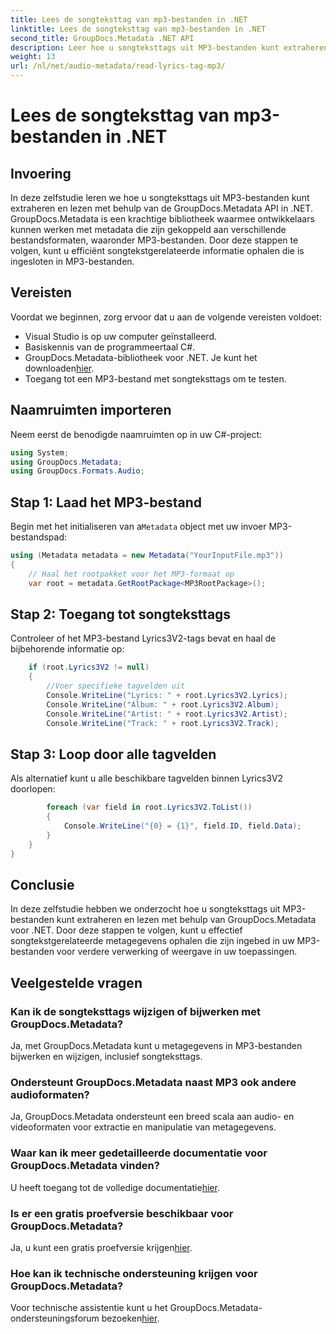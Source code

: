 ```yaml
---
title: Lees de songteksttag van mp3-bestanden in .NET
linktitle: Lees de songteksttag van mp3-bestanden in .NET
second_title: GroupDocs.Metadata .NET API
description: Leer hoe u songteksttags uit MP3-bestanden kunt extraheren met GroupDocs.Metadata voor .NET. Volg onze stap-voor-stap handleiding.
weight: 13
url: /nl/net/audio-metadata/read-lyrics-tag-mp3/
---
```


# Lees de songteksttag van mp3-bestanden in .NET

## Invoering
In deze zelfstudie leren we hoe u songteksttags uit MP3-bestanden kunt extraheren en lezen met behulp van de GroupDocs.Metadata API in .NET. GroupDocs.Metadata is een krachtige bibliotheek waarmee ontwikkelaars kunnen werken met metadata die zijn gekoppeld aan verschillende bestandsformaten, waaronder MP3-bestanden. Door deze stappen te volgen, kunt u efficiënt songtekstgerelateerde informatie ophalen die is ingesloten in MP3-bestanden.
## Vereisten
Voordat we beginnen, zorg ervoor dat u aan de volgende vereisten voldoet:
- Visual Studio is op uw computer geïnstalleerd.
- Basiskennis van de programmeertaal C#.
-  GroupDocs.Metadata-bibliotheek voor .NET. Je kunt het downloaden[hier](https://releases.groupdocs.com/metadata/net/).
- Toegang tot een MP3-bestand met songteksttags om te testen.

## Naamruimten importeren
Neem eerst de benodigde naamruimten op in uw C#-project:
```csharp
using System;
using GroupDocs.Metadata;
using GroupDocs.Formats.Audio;
```
## Stap 1: Laad het MP3-bestand
 Begin met het initialiseren van a`Metadata` object met uw invoer MP3-bestandspad:
```csharp
using (Metadata metadata = new Metadata("YourInputFile.mp3"))
{
    // Haal het rootpakket voor het MP3-formaat op
    var root = metadata.GetRootPackage<MP3RootPackage>();
```
## Stap 2: Toegang tot songteksttags
Controleer of het MP3-bestand Lyrics3V2-tags bevat en haal de bijbehorende informatie op:
```csharp
    if (root.Lyrics3V2 != null)
    {
        //Voer specifieke tagvelden uit
        Console.WriteLine("Lyrics: " + root.Lyrics3V2.Lyrics);
        Console.WriteLine("Album: " + root.Lyrics3V2.Album);
        Console.WriteLine("Artist: " + root.Lyrics3V2.Artist);
        Console.WriteLine("Track: " + root.Lyrics3V2.Track);
```
## Stap 3: Loop door alle tagvelden
Als alternatief kunt u alle beschikbare tagvelden binnen Lyrics3V2 doorlopen:
```csharp
        foreach (var field in root.Lyrics3V2.ToList())
        {
            Console.WriteLine("{0} = {1}", field.ID, field.Data);
        }
    }
}
```

## Conclusie
In deze zelfstudie hebben we onderzocht hoe u songteksttags uit MP3-bestanden kunt extraheren en lezen met behulp van GroupDocs.Metadata voor .NET. Door deze stappen te volgen, kunt u effectief songtekstgerelateerde metagegevens ophalen die zijn ingebed in uw MP3-bestanden voor verdere verwerking of weergave in uw toepassingen.

## Veelgestelde vragen
### Kan ik de songteksttags wijzigen of bijwerken met GroupDocs.Metadata?
Ja, met GroupDocs.Metadata kunt u metagegevens in MP3-bestanden bijwerken en wijzigen, inclusief songteksttags.
### Ondersteunt GroupDocs.Metadata naast MP3 ook andere audioformaten?
Ja, GroupDocs.Metadata ondersteunt een breed scala aan audio- en videoformaten voor extractie en manipulatie van metagegevens.
### Waar kan ik meer gedetailleerde documentatie voor GroupDocs.Metadata vinden?
 U heeft toegang tot de volledige documentatie[hier](https://tutorials.groupdocs.com/metadata/net/).
### Is er een gratis proefversie beschikbaar voor GroupDocs.Metadata?
 Ja, u kunt een gratis proefversie krijgen[hier](https://releases.groupdocs.com/).
### Hoe kan ik technische ondersteuning krijgen voor GroupDocs.Metadata?
 Voor technische assistentie kunt u het GroupDocs.Metadata-ondersteuningsforum bezoeken[hier](https://forum.groupdocs.com/c/metadata/14).